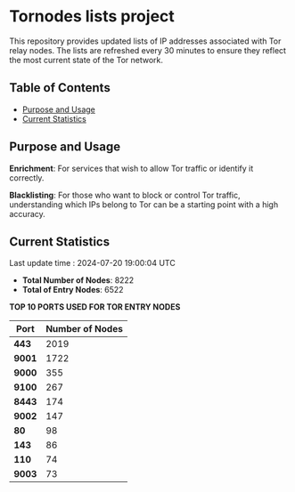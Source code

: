 # Tornodes lists project

This repository provides updated lists of IP addresses associated with Tor relay nodes. The lists are refreshed every 30 minutes to ensure they reflect the most current state of the Tor network.

## Table of Contents

- [Purpose and Usage](#purpose-and-usage)
- [Current Statistics](#current-statistics)


## Purpose and Usage

**Enrichment**: For services that wish to allow Tor traffic or identify it correctly.

**Blacklisting**: For those who want to block or control Tor traffic, understanding which IPs belong to Tor can be a starting point with a high accuracy.

## Current Statistics

Last update time : 2024-07-20 19:00:04 UTC

- **Total Number of Nodes**: 8222
- **Total of Entry Nodes**: 6522

**TOP 10 PORTS USED FOR TOR ENTRY NODES**

| **Port** | **Number of Nodes** |
|------|-----------------|
| **443**   | 2019  |
| **9001**   | 1722  |
| **9000**   | 355  |
| **9100**   | 267  |
| **8443**   | 174  |
| **9002**   | 147  |
| **80**   | 98  |
| **143**   | 86  |
| **110**   | 74  |
| **9003**   | 73  |

